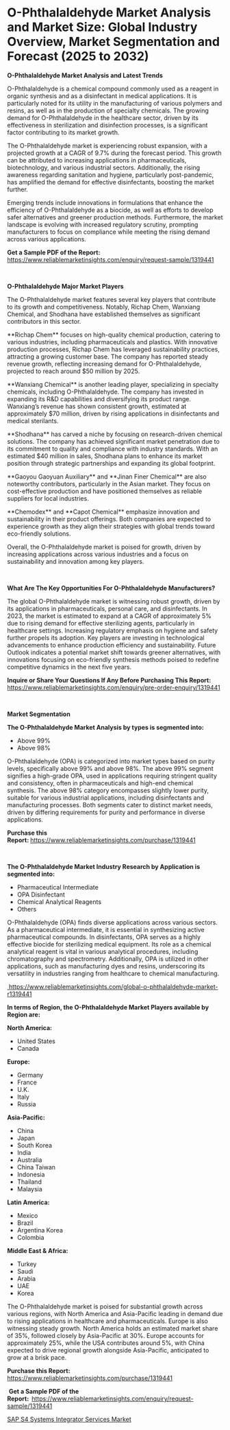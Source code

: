 <p><h1>O-Phthalaldehyde Market Analysis and Market Size: Global Industry Overview, Market Segmentation and Forecast (2025 to 2032)</h1></p><p><strong>O-Phthalaldehyde Market Analysis and Latest Trends</strong></p>
<p><p>O-Phthalaldehyde is a chemical compound commonly used as a reagent in organic synthesis and as a disinfectant in medical applications. It is particularly noted for its utility in the manufacturing of various polymers and resins, as well as in the production of specialty chemicals. The growing demand for O-Phthalaldehyde in the healthcare sector, driven by its effectiveness in sterilization and disinfection processes, is a significant factor contributing to its market growth.</p><p>The O-Phthalaldehyde market is experiencing robust expansion, with a projected growth at a CAGR of 9.7% during the forecast period. This growth can be attributed to increasing applications in pharmaceuticals, biotechnology, and various industrial sectors. Additionally, the rising awareness regarding sanitation and hygiene, particularly post-pandemic, has amplified the demand for effective disinfectants, boosting the market further.</p><p>Emerging trends include innovations in formulations that enhance the efficiency of O-Phthalaldehyde as a biocide, as well as efforts to develop safer alternatives and greener production methods. Furthermore, the market landscape is evolving with increased regulatory scrutiny, prompting manufacturers to focus on compliance while meeting the rising demand across various applications.</p></p>
<p><strong>Get a Sample PDF of the Report:&nbsp;</strong> <a href="https://www.reliablemarketinsights.com/enquiry/request-sample/1319441?utm_campaign=3507&utm_medium=2&utm_source=Github&utm_content=ia&utm_term=29032025&utm_id=o-phthalaldehyde">https://www.reliablemarketinsights.com/enquiry/request-sample/1319441</a></p>
<p>&nbsp;</p>
<p><strong>O-Phthalaldehyde Major Market Players</strong></p>
<p><p>The O-Phthalaldehyde market features several key players that contribute to its growth and competitiveness. Notably, Richap Chem, Wanxiang Chemical, and Shodhana have established themselves as significant contributors in this sector.</p><p>**Richap Chem** focuses on high-quality chemical production, catering to various industries, including pharmaceuticals and plastics. With innovative production processes, Richap Chem has leveraged sustainability practices, attracting a growing customer base. The company has reported steady revenue growth, reflecting increasing demand for O-Phthalaldehyde, projected to reach around $50 million by 2025.</p><p>**Wanxiang Chemical** is another leading player, specializing in specialty chemicals, including O-Phthalaldehyde. The company has invested in expanding its R&D capabilities and diversifying its product range. Wanxiang’s revenue has shown consistent growth, estimated at approximately $70 million, driven by rising applications in disinfectants and medical sterilants.</p><p>**Shodhana** has carved a niche by focusing on research-driven chemical solutions. The company has achieved significant market penetration due to its commitment to quality and compliance with industry standards. With an estimated $40 million in sales, Shodhana plans to enhance its market position through strategic partnerships and expanding its global footprint.</p><p>**Gaoyou Gaoyuan Auxiliary** and **Jinan Finer Chemical** are also noteworthy contributors, particularly in the Asian market. They focus on cost-effective production and have positioned themselves as reliable suppliers for local industries.</p><p>**Chemodex** and **Capot Chemical** emphasize innovation and sustainability in their product offerings. Both companies are expected to experience growth as they align their strategies with global trends toward eco-friendly solutions.</p><p>Overall, the O-Phthalaldehyde market is poised for growth, driven by increasing applications across various industries and a focus on sustainability and innovation among key players.</p></p>
<p>&nbsp;</p>
<p><strong>What Are The Key Opportunities For O-Phthalaldehyde Manufacturers?</strong></p>
<p><p>The global O-Phthalaldehyde market is witnessing robust growth, driven by its applications in pharmaceuticals, personal care, and disinfectants. In 2023, the market is estimated to expand at a CAGR of approximately 5% due to rising demand for effective sterilizing agents, particularly in healthcare settings. Increasing regulatory emphasis on hygiene and safety further propels its adoption. Key players are investing in technological advancements to enhance production efficiency and sustainability. Future Outlook indicates a potential market shift towards greener alternatives, with innovations focusing on eco-friendly synthesis methods poised to redefine competitive dynamics in the next five years.</p></p>
<p><strong>Inquire or Share Your Questions If Any Before Purchasing This Report:</strong> <a href="https://www.reliablemarketinsights.com/enquiry/pre-order-enquiry/1319441?utm_campaign=3507&utm_medium=2&utm_source=Github&utm_content=ia&utm_term=29032025&utm_id=o-phthalaldehyde">https://www.reliablemarketinsights.com/enquiry/pre-order-enquiry/1319441</a></p>
<p>&nbsp;</p>
<p><strong>Market Segmentation</strong></p>
<p><strong>The O-Phthalaldehyde Market Analysis by types is segmented into:</strong></p>
<p><ul><li>Above 99%</li><li>Above 98%</li></ul></p>
<p><p>O-Phthalaldehyde (OPA) is categorized into market types based on purity levels, specifically above 99% and above 98%. The above 99% segment signifies a high-grade OPA, used in applications requiring stringent quality and consistency, often in pharmaceuticals and high-end chemical synthesis. The above 98% category encompasses slightly lower purity, suitable for various industrial applications, including disinfectants and manufacturing processes. Both segments cater to distinct market needs, driven by differing requirements for purity and performance in diverse applications.</p></p>
<p><strong>Purchase this Report:&nbsp;</strong><a href="https://www.reliablemarketinsights.com/purchase/1319441?utm_campaign=3507&utm_medium=2&utm_source=Github&utm_content=ia&utm_term=29032025&utm_id=o-phthalaldehyde">https://www.reliablemarketinsights.com/purchase/1319441</a></p>
<p>&nbsp;</p>
<p><strong>The O-Phthalaldehyde Market Industry Research by Application is segmented into:</strong></p>
<p><ul><li>Pharmaceutical Intermediate</li><li>OPA Disinfectant</li><li>Chemical Analytical Reagents</li><li>Others</li></ul></p>
<p><p>O-Phthalaldehyde (OPA) finds diverse applications across various sectors. As a pharmaceutical intermediate, it is essential in synthesizing active pharmaceutical compounds. In disinfectants, OPA serves as a highly effective biocide for sterilizing medical equipment. Its role as a chemical analytical reagent is vital in various analytical procedures, including chromatography and spectrometry. Additionally, OPA is utilized in other applications, such as manufacturing dyes and resins, underscoring its versatility in industries ranging from healthcare to chemical manufacturing.</p></p>
<p><a href="https://www.reliablemarketinsights.com/global-o-phthalaldehyde-market-r1319441?utm_campaign=3507&utm_medium=2&utm_source=Github&utm_content=ia&utm_term=29032025&utm_id=o-phthalaldehyde">&nbsp;https://www.reliablemarketinsights.com/global-o-phthalaldehyde-market-r1319441</a></p>
<p><strong>In terms of Region, the O-Phthalaldehyde Market Players available by Region are:</strong></p>
<p>
    <p> <strong> North America: </strong>
        <ul>
            <li>United States</li>
            <li>Canada</li>
        </ul>
        </p> 
    <p> <strong> Europe: </strong>
        <ul>
            <li>Germany</li>
            <li>France</li>
            <li>U.K.</li>
            <li>Italy</li>
            <li>Russia</li>
        </ul>
        </p> 
    <p> <strong> Asia-Pacific: </strong>
        <ul>
            <li>China</li>
            <li>Japan</li>
            <li>South Korea</li>
            <li>India</li>
            <li>Australia</li>
            <li>China Taiwan</li>
            <li>Indonesia</li>
            <li>Thailand</li>
            <li>Malaysia</li>
        </ul>
        </p> 
    <p> <strong> Latin America: </strong>
        <ul>
            <li>Mexico</li>
            <li>Brazil</li>
            <li>Argentina Korea</li>
            <li>Colombia</li>
        </ul>
        </p> 
    <p> <strong> Middle East & Africa: </strong>
        <ul>
            <li>Turkey</li>
            <li>Saudi</li>
            <li>Arabia</li>
            <li>UAE</li>
            <li>Korea</li>
        </ul>
    </p>
    </p>
<p><p>The O-Phthalaldehyde market is poised for substantial growth across various regions, with North America and Asia-Pacific leading in demand due to rising applications in healthcare and pharmaceuticals. Europe is also witnessing steady growth. North America holds an estimated market share of 35%, followed closely by Asia-Pacific at 30%. Europe accounts for approximately 25%, while the USA contributes around 5%, with China expected to drive regional growth alongside Asia-Pacific, anticipated to grow at a brisk pace.</p></p>
<p><strong>Purchase this Report: </strong><a href="https://www.reliablemarketinsights.com/purchase/1319441?utm_campaign=3507&utm_medium=2&utm_source=Github&utm_content=ia&utm_term=29032025&utm_id=o-phthalaldehyde">https://www.reliablemarketinsights.com/purchase/1319441</a></p>
<p>&nbsp;<strong>Get a Sample PDF of the Report:&nbsp;&nbsp;</strong><a href="https://www.reliablemarketinsights.com/enquiry/request-sample/1319441?utm_campaign=3507&utm_medium=2&utm_source=Github&utm_content=ia&utm_term=29032025&utm_id=o-phthalaldehyde">https://www.reliablemarketinsights.com/enquiry/request-sample/1319441</a></p>
<p><strong></strong></p>
<p><p><a href="https://github.com/belhejmawoue/Market-Research-Report-List-1/blob/main/sap-s4-systems-integrator-services-market.md?utm_campaign=3507&utm_medium=2&utm_source=Github&utm_content=ia&utm_term=29032025&utm_id=o-phthalaldehyde">SAP S4 Systems Integrator Services Market</a></p></p>